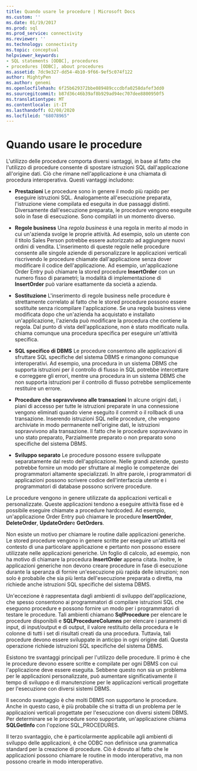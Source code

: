 ```yaml
---
title: Quando usare le procedure | Microsoft Docs
ms.custom: ''
ms.date: 01/19/2017
ms.prod: sql
ms.prod_service: connectivity
ms.reviewer: ''
ms.technology: connectivity
ms.topic: conceptual
helpviewer_keywords:
- SQL statements [ODBC], procedures
- procedures [ODBC], about procedures
ms.assetid: 7dc9e327-dd54-4b10-9f66-9ef5c074f122
author: MightyPen
ms.author: genemi
ms.openlocfilehash: 6f25b629372bbe089489cccdbfa0258dafef3dd0
ms.sourcegitcommit: b87d36c46b39af8b929ad94ec707dee8800950f5
ms.translationtype: MT
ms.contentlocale: it-IT
ms.lasthandoff: 02/08/2020
ms.locfileid: "68078965"
---
```

# <a name="when-to-use-procedures"></a>Quando usare le procedure
L'utilizzo delle procedure comporta diversi vantaggi, in base al fatto che l'utilizzo di procedure consente di spostare istruzioni SQL dall'applicazione all'origine dati. Ciò che rimane nell'applicazione è una chiamata di procedura interoperativa. Questi vantaggi includono:  
  
-   **Prestazioni** Le procedure sono in genere il modo più rapido per eseguire istruzioni SQL. Analogamente all'esecuzione preparata, l'istruzione viene compilata ed eseguita in due passaggi distinti. Diversamente dall'esecuzione preparata, le procedure vengono eseguite solo in fase di esecuzione. Sono compilati in un momento diverso.  
  
-   **Regole business** Una *regola business* è una regola in merito al modo in cui un'azienda svolge le proprie attività. Ad esempio, solo un utente con il titolo Sales Person potrebbe essere autorizzato ad aggiungere nuovi ordini di vendita. L'inserimento di queste regole nelle procedure consente alle singole aziende di personalizzare le applicazioni verticali riscrivendo le procedure chiamate dall'applicazione senza dover modificare il codice dell'applicazione. Ad esempio, un'applicazione Order Entry può chiamare la stored procedure **InsertOrder** con un numero fisso di parametri; la modalità di implementazione di **InsertOrder** può variare esattamente da società a azienda.  
  
-   **Sostituzione** L'inserimento di regole business nelle procedure è strettamente correlato al fatto che le stored procedure possono essere sostituite senza ricompilare l'applicazione. Se una regola business viene modificata dopo che un'azienda ha acquistato e installato un'applicazione, l'azienda può modificare la procedura che contiene la regola. Dal punto di vista dell'applicazione, non è stato modificato nulla. chiama comunque una procedura specifica per eseguire un'attività specifica.  
  
-   **SQL specifico di DBMS** Le procedure consentono alle applicazioni di sfruttare SQL specifiche del sistema DBMS e rimangono comunque interoperativi. Ad esempio, una procedura in un sistema DBMS che supporta istruzioni per il controllo di flusso in SQL potrebbe intercettare e correggere gli errori, mentre una procedura in un sistema DBMS che non supporta istruzioni per il controllo di flusso potrebbe semplicemente restituire un errore.  
  
-   **Procedure che sopravvivono alle transazioni** In alcune origini dati, i piani di accesso per tutte le istruzioni preparate in una connessione vengono eliminati quando viene eseguito il commit o il rollback di una transazione. Inserendo istruzioni SQL nelle procedure, che vengono archiviate in modo permanente nell'origine dati, le istruzioni sopravvivono alla transazione. Il fatto che le procedure sopravvivano in uno stato preparato, Parzialmente preparato o non preparato sono specifiche del sistema DBMS.  
  
-   **Sviluppo separato** Le procedure possono essere sviluppate separatamente dal resto dell'applicazione. Nelle grandi aziende, questo potrebbe fornire un modo per sfruttare al meglio le competenze dei programmatori altamente specializzati. In altre parole, i programmatori di applicazioni possono scrivere codice dell'interfaccia utente e i programmatori di database possono scrivere procedure.  
  
 Le procedure vengono in genere utilizzate da applicazioni verticali e personalizzate. Queste applicazioni tendono a eseguire attività fisse ed è possibile eseguire chiamate a procedure hardcoded. Ad esempio, un'applicazione Order Entry può chiamare le procedure **InsertOrder**, **DeleteOrder**, **UpdateOrder**e **GetOrders**.  
  
 Non esiste un motivo per chiamare le routine dalle applicazioni generiche. Le stored procedure vengono in genere scritte per eseguire un'attività nel contesto di una particolare applicazione e pertanto non possono essere utilizzate nelle applicazioni generiche. Un foglio di calcolo, ad esempio, non ha motivo di chiamare la procedura **InsertOrder** appena citata. Inoltre, le applicazioni generiche non devono creare procedure in fase di esecuzione durante la speranza di fornire un'esecuzione più rapida delle istruzioni; non solo è probabile che sia più lenta dell'esecuzione preparata o diretta, ma richiede anche istruzioni SQL specifiche del sistema DBMS.  
  
 Un'eccezione è rappresentata dagli ambienti di sviluppo dell'applicazione, che spesso consentono ai programmatori di compilare istruzioni SQL che eseguono procedure e possono fornire un modo per i programmatori di testare le procedure. Tali ambienti chiamano **SqlProcedure** per elencare le procedure disponibili e **SQLProcedureColumns** per elencare i parametri di input, di input/output e di output, il valore restituito della procedura e le colonne di tutti i set di risultati creati da una procedura. Tuttavia, tali procedure devono essere sviluppate in anticipo in ogni origine dati. Questa operazione richiede istruzioni SQL specifiche del sistema DBMS.  
  
 Esistono tre svantaggi principali per l'utilizzo delle procedure. Il primo è che le procedure devono essere scritte e compilate per ogni DBMS con cui l'applicazione deve essere eseguita. Sebbene questo non sia un problema per le applicazioni personalizzate, può aumentare significativamente il tempo di sviluppo e di manutenzione per le applicazioni verticali progettate per l'esecuzione con diversi sistemi DBMS.  
  
 Il secondo svantaggio è che molti DBMS non supportano le procedure. Anche in questo caso, è più probabile che si tratta di un problema per le applicazioni verticali progettate per l'esecuzione con diversi sistemi DBMS. Per determinare se le procedure sono supportate, un'applicazione chiama **SQLGetInfo** con l'opzione SQL_PROCEDURES.  
  
 Il terzo svantaggio, che è particolarmente applicabile agli ambienti di sviluppo delle applicazioni, è che ODBC non definisce una grammatica standard per la creazione di procedure. Ciò è dovuto al fatto che le applicazioni possono chiamare le routine in modo interoperativo, ma non possono crearle in modo interoperativo.
